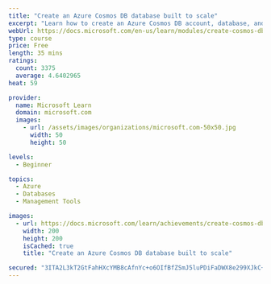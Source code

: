 ```yaml
---
title: "Create an Azure Cosmos DB database built to scale"
excerpt: "Learn how to create an Azure Cosmos DB account, database, and container built to scale as your application grows."
webUrl: https://docs.microsoft.com/en-us/learn/modules/create-cosmos-db-for-scale/
type: course
price: Free
length: 35 mins
ratings:
  count: 3375
  average: 4.6402965
heat: 59

provider:
  name: Microsoft Learn
  domain: microsoft.com
  images:
    - url: /assets/images/organizations/microsoft.com-50x50.jpg
      width: 50
      height: 50

levels:
  - Beginner

topics:
  - Azure
  - Databases
  - Management Tools

images:
  - url: https://docs.microsoft.com/learn/achievements/create-cosmos-db-for-scale-social.png
    width: 200
    height: 200
    isCached: true
    title: "Create an Azure Cosmos DB database built to scale"

secured: "3ITA2L3kT2GtFahHXcYMB8cAfnYc+o6OIfBfZSmJ5luPDiFaDWX8e299XJkC+/bYI7/L7ZCmKz0gKU0kfC0Pg0RS18hmM3CzYP8huDVZKPquzucfkwsoU2+6TeBGjUd8vR69cJBtpS9kXGl7GZtfMhTR1ZJdGaIwTN3CJj2OC4xqF8x/eYIXb0IInO+ETjmVgCUwr8M2LoMY1+KP+iCqFn+hacZYS5oFRVAuADvQch0TTAPj/VpB4ub8uHFNRrgWH3oRXlX1X2Av7I7ZunCQ1z2Xf8NEZ6hdVgi7apdE74Vzbppzoik84RiFUZqiF9apUswknZKBSFcGvsM3LZWXeqC177EN517/26IXjKBVeeTlukDfDYJl7XKAu6qu1BLxVpFRjSqxYsAWyL50TobeuQ==;q2uGPFeiAaLcgXB9a8HHSA=="
---
```


